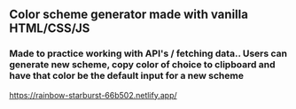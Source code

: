 ## Color scheme generator made with vanilla HTML/CSS/JS 
### Made to practice working with API's / fetching data.. Users can generate new scheme, copy color of choice to clipboard and have that color be the default input for a new scheme
 
https://rainbow-starburst-66b502.netlify.app/
